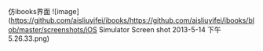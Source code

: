 仿ibooks界面
![image](https://github.com/aisliuyifei/ibooks/https://github.com/aisliuyifei/ibooks/blob/master/screenshots/iOS Simulator Screen shot 2013-5-14 下午5.26.33.png)
